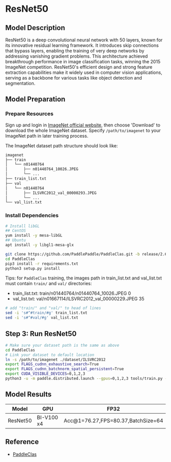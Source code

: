 # ResNet50

## Model Description

ResNet50 is a deep convolutional neural network with 50 layers, known for its innovative residual learning framework. It
introduces skip connections that bypass layers, enabling the training of very deep networks by addressing vanishing
gradient problems. This architecture achieved breakthrough performance in image classification tasks, winning the 2015
ImageNet competition. ResNet50's efficient design and strong feature extraction capabilities make it widely used in
computer vision applications, serving as a backbone for various tasks like object detection and segmentation.

## Model Preparation

### Prepare Resources

Sign up and login in [ImageNet official website](https://www.image-net.org/index.php), then choose 'Download' to
download the whole ImageNet dataset. Specify `/path/to/imagenet` to your ImageNet path in later training process.

The ImageNet dataset path structure should look like:

```bash
imagenet
├── train
│   └── n01440764
│       ├── n01440764_10026.JPEG
│       └── ...
├── train_list.txt
├── val
│   └── n01440764
│       ├── ILSVRC2012_val_00000293.JPEG
│       └── ...
└── val_list.txt
```

### Install Dependencies

```bash
# Install libGL
## CentOS
yum install -y mesa-libGL
## Ubuntu
apt install -y libgl1-mesa-glx

git clone https://github.com/PaddlePaddle/PaddleClas.git -b release/2.6 --depth=1
cd PaddleClas
pip3 install -r requirements.txt
python3 setup.py install
```

Tips: for `PaddleClas` training, the images path in train_list.txt and val_list.txt must contain `train/` and `val/` directories:

- train_list.txt: train/n01440764/n01440764_10026.JPEG 0
- val_list.txt: val/n01667114/ILSVRC2012_val_00000229.JPEG 35

```bash
# add "train/" and "val/" to head of lines
sed -i 's#^#train/#g' train_list.txt
sed -i 's#^#val/#g' val_list.txt
```

## Step 3: Run ResNet50

```bash
# Make sure your dataset path is the same as above
cd PaddleClas
# Link your dataset to default location
ln -s /path/to/imagenet ./dataset/ILSVRC2012
export FLAGS_cudnn_exhaustive_search=True
export FLAGS_cudnn_batchnorm_spatial_persistent=True
export CUDA_VISIBLE_DEVICES=0,1,2,3
python3 -u -m paddle.distributed.launch --gpus=0,1,2,3 tools/train.py -c ppcls/configs/ImageNet/ResNet/ResNet50.yaml -o Arch.pretrained=False -o Global.device=gpu
```

## Model Results

| Model    | GPU        | FP32                               |
|----------|------------|------------------------------------|
| ResNet50 | BI-V100 x4 | Acc@1=76.27,FPS=80.37,BatchSize=64 |

## Reference
- [PaddleClas](https://github.com/PaddlePaddle/PaddleClas)